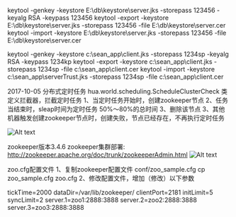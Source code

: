 keytool -genkey -keystore E:\db\keystore\server.jks -storepass 123456 -keyalg RSA -keypass 123456
keytool -export -keystore E:\db\keystore\server.jks -storepass 123456 -file E:\db\keystore\server.cer 
keytool -import -keystore E:\db\keystore\server.jks -storepass 123456 -file E:\db\keystore\server.cer

keytool -genkey -keystore c:\sean_app\client.jks -storepass 1234sp -keyalg RSA -keypass 1234kp
keytool -export -keystore c:\sean_app\client.jks -storepass 1234sp -file c:\sean_app\client.cer
keytool -import -keystore c:\sean_app\serverTrust.jks -storepass 1234sp -file c:\sean_app\client.cer 

2017-10-05	分布式定时任务
hua.world.scheduling.ScheduleClusterCheck 类定义拦截器，拦截定时任务
1、当定时任务开始时，创建zookeeper节点
2、任务当结束时，sleap时间为定时任务 50%～80%的总时间
3、删除该节点
3、其他机器触发创建zookeeper节点时，创建失败，节点已经存在，不再执行定时任务

![Alt text](https://github.com/huasuoworld/auth/tree/master/src/main/resources/task.png)

zookeeper版本3.4.6
zookeeper集群部署:
http://zookeeper.apache.org/doc/trunk/zookeeperAdmin.html
![Alt text](https://github.com/huasuoworld/auth/tree/master/src/main/resources/zookeeperCluster.png)

zoo.cfg配置文件
1、复制zookeeper配置文件 conf/zoo_sample.cfg
cp zoo_sample.cfg zoo.cfg
2、修改配置文件，增加（修改）以下参数

tickTime=2000
dataDir=/var/lib/zookeeper/
clientPort=2181
initLimit=5
syncLimit=2
server.1=zoo1:2888:3888
server.2=zoo2:2888:3888
server.3=zoo3:2888:3888
